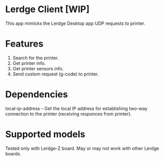 # Lerdge Client [WIP]

This app mimicks the Lerdge Desktop app UDP requests to printer.

# Features

1. Search for the printer.
2. Get printer info.
3. Get printer sensors info.
4. Send custom request (g-code) to printer.

# Dependencies

local-ip-address - Get the local IP address for establishing two-way connection to the printer (receiving responces from printer).

# Supported models

Tested only with Lerdge-Z board. May or may not work with other Lerdge boards.
